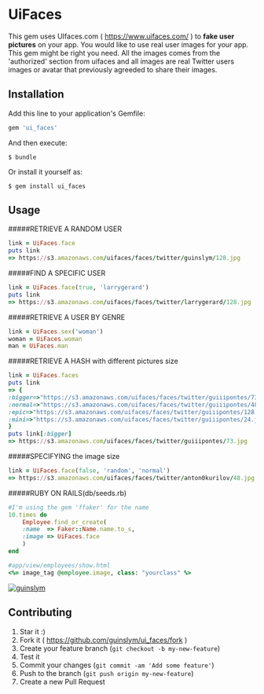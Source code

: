 # UiFaces

This gem uses UIfaces.com ( https://www.uifaces.com/ ) to **fake user pictures** on your app. You would like to use real user images for your app. This gem might be right you need. All the images comes from the 'authorized' section from uifaces and all images are real Twitter users images or avatar that previously agreeded to share their images.

## Installation

Add this line to your application's Gemfile:

```ruby
gem 'ui_faces'
```

And then execute:

    $ bundle

Or install it yourself as:

    $ gem install ui_faces

## Usage
	
#####RETRIEVE A RANDOM USER
```ruby
link = UiFaces.face
puts link
=> https://s3.amazonaws.com/uifaces/faces/twitter/guinslym/128.jpg
```
#####FIND A SPECIFIC USER
```ruby
link = UiFaces.face(true, 'larrygerard')
puts link
=> https://s3.amazonaws.com/uifaces/faces/twitter/larrygerard/128.jpg
```

#####RETRIEVE A USER BY GENRE
```ruby
link = UiFaces.sex('woman')
woman = UiFaces.woman
man = UiFaces.man
```


#####RETRIEVE A HASH with different pictures size
```ruby
link = UiFaces.faces
puts link
=> {
:bigger=>"https://s3.amazonaws.com/uifaces/faces/twitter/guiiipontes/73.jpg", 
:normal=>"https://s3.amazonaws.com/uifaces/faces/twitter/guiiipontes/48.jpg", 
:epic=>"https://s3.amazonaws.com/uifaces/faces/twitter/guiiipontes/128.jpg", 
:mini=>"https://s3.amazonaws.com/uifaces/faces/twitter/guiiipontes/24.jpg"
}
puts link[:bigger]
=> https://s3.amazonaws.com/uifaces/faces/twitter/guiiipontes/73.jpg
```

#####SPECIFYING the image size
```ruby
link = UiFaces.face(false, 'random', 'normal')
=> https://s3.amazonaws.com/uifaces/faces/twitter/anton0kurilov/48.jpg
```

#####RUBY ON RAILS(db/seeds.rb)
```ruby
#I'm using the gem 'ffaker' for the name
10.times do 
	Employee.find_or_create(
	:name  => Faker::Name.name.to_s,
	:image => UiFaces.face
	)
end

#app/view/employees/show.html
<%= image_tag @employee.image, class: "yourclass" %>
```

[![guinslym](https://s3.amazonaws.com/uifaces/faces/twitter/guinslym/128.jpg)](http://uifaces.com/guinslym)


## Contributing

1. Star it :)
2. Fork it ( https://github.com/guinslym/ui_faces/fork )
3. Create your feature branch (`git checkout -b my-new-feature`)
4. Test it
5. Commit your changes (`git commit -am 'Add some feature'`)
6. Push to the branch (`git push origin my-new-feature`)
7. Create a new Pull Request
